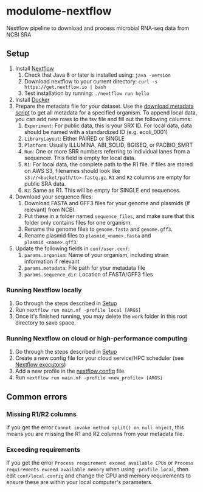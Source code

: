 # modulome-nextflow
Nextflow pipeline to download and process microbial RNA-seq data from NCBI SRA

## Setup
1. Install [Nextflow](https://www.nextflow.io/)
    1. Check that Java 8 or later is installed using: `java -version`
    1. Download nextflow to your current directory: `curl -s https://get.nextflow.io | bash`
    1. Test installation by running: `./nextflow run hello`
1. Install [Docker](https://docs.docker.com/get-docker/)
1. Prepare the metadata file for your dataset. Use the [download metadata script](download_metadata) to get all metadata for a specified organism. To append local data, you can add new rows to the tsv file and fill out the following columns:
    1. `Experiment`: For public data, this is your SRX ID. For local data, data should be named with a standardized ID (e.g. ecoli_0001)
    1. `LibraryLayout`: Either PAIRED or SINGLE
    1. `Platform`: Usually ILLUMINA, ABI_SOLID, BGISEQ, or PACBIO_SMRT
    1. `Run`: One or more SRR numbers referring to individual lanes from a sequencer. This field is empty for local data.
    1. `R1`: For local data, the complete path to the R1 file. If files are stored on AWS S3, filenames should look like `s3://<bucket/path/to>.fastq.gz`. `R1` and `R2` columns are empty for public SRA data.
    1. `R2`: Same as R1. This will be empty for SINGLE end sequences.
1. Download your sequence files:
    1. Download FASTA and GFF3 files for your genome and plasmids (if relevant) from NCBI. 
    1. Put these in a folder named `sequence_files`, and make sure that this folder only contains files for one organism.
    1. Rename the genome files to `genome.fasta` and `genome.gff3`.
    1. Rename plasmid files to `plasmid_<name>.fasta` and `plasmid_<name>.gff3`.
1. Update the following fields in `conf/user.conf`:
    1. `params.organism`: Name of your organism, including strain information if relevant
    1. `params.metadata`: File path for your metadata file
    1. `params.sequence_dir`: Location of FASTA/GFF3 files

### Running Nextflow locally
1. Go through the steps described in [Setup](#Setup)
1. Run `nextflow run main.nf -profile local [ARGS]`
1. Once it's finished running, you may delete the `work` folder in this root directory to save space.

### Running Nextflow on cloud or high-performance computing
1. Go through the steps described in [Setup](#Setup)
1. Create a new config file for your cloud service/HPC scheduler (see [Nextflow executors](https://www.nextflow.io/docs/latest/executor.html))
1. Add a new profile in the [nextflow.config](nextflow.config) file.
1. Run `nextflow run main.nf -profile <new_profile> [ARGS]`

## Common errors

### Missing R1/R2 columns
If you get the error `Cannot invoke method split() on null object`, this means you are missing the R1 and R2 columns from your metadata file.

### Exceeding requirements
If you get the error `Process requirement exceed available CPUs` or `Process requirements exceed available memory` when using `-profile local`, then edit `conf/local.config` and change the CPU and memory requirements to ensure these are within your local computer's parameters.
